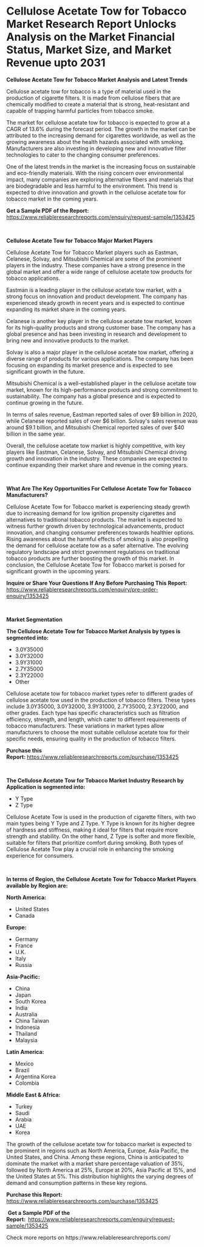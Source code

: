 <p><h1>Cellulose Acetate Tow for Tobacco Market Research Report Unlocks Analysis on the Market Financial Status, Market Size, and Market Revenue upto 2031</h1></p><p><strong>Cellulose Acetate Tow for Tobacco Market Analysis and Latest Trends</strong></p>
<p><p>Cellulose acetate tow for tobacco is a type of material used in the production of cigarette filters. It is made from cellulose fibers that are chemically modified to create a material that is strong, heat-resistant and capable of trapping harmful particles from tobacco smoke.</p><p>The market for cellulose acetate tow for tobacco is expected to grow at a CAGR of 13.6% during the forecast period. The growth in the market can be attributed to the increasing demand for cigarettes worldwide, as well as the growing awareness about the health hazards associated with smoking. Manufacturers are also investing in developing new and innovative filter technologies to cater to the changing consumer preferences.</p><p>One of the latest trends in the market is the increasing focus on sustainable and eco-friendly materials. With the rising concern over environmental impact, many companies are exploring alternative fibers and materials that are biodegradable and less harmful to the environment. This trend is expected to drive innovation and growth in the cellulose acetate tow for tobacco market in the coming years.</p></p>
<p><strong>Get a Sample PDF of the Report:&nbsp;</strong> <a href="https://www.reliableresearchreports.com/enquiry/request-sample/1353425">https://www.reliableresearchreports.com/enquiry/request-sample/1353425</a></p>
<p>&nbsp;</p>
<p><strong>Cellulose Acetate Tow for Tobacco Major Market Players</strong></p>
<p><p>Cellulose Acetate Tow for Tobacco Market players such as Eastman, Celanese, Solvay, and Mitsubishi Chemical are some of the prominent players in the industry. These companies have a strong presence in the global market and offer a wide range of cellulose acetate tow products for tobacco applications.</p><p>Eastman is a leading player in the cellulose acetate tow market, with a strong focus on innovation and product development. The company has experienced steady growth in recent years and is expected to continue expanding its market share in the coming years.</p><p>Celanese is another key player in the cellulose acetate tow market, known for its high-quality products and strong customer base. The company has a global presence and has been investing in research and development to bring new and innovative products to the market.</p><p>Solvay is also a major player in the cellulose acetate tow market, offering a diverse range of products for various applications. The company has been focusing on expanding its market presence and is expected to see significant growth in the future.</p><p>Mitsubishi Chemical is a well-established player in the cellulose acetate tow market, known for its high-performance products and strong commitment to sustainability. The company has a global presence and is expected to continue growing in the future.</p><p>In terms of sales revenue, Eastman reported sales of over $9 billion in 2020, while Celanese reported sales of over $6 billion. Solvay's sales revenue was around $9.1 billion, and Mitsubishi Chemical reported sales of over $40 billion in the same year.</p><p>Overall, the cellulose acetate tow market is highly competitive, with key players like Eastman, Celanese, Solvay, and Mitsubishi Chemical driving growth and innovation in the industry. These companies are expected to continue expanding their market share and revenue in the coming years.</p></p>
<p>&nbsp;</p>
<p><strong>What Are The Key Opportunities For Cellulose Acetate Tow for Tobacco Manufacturers?</strong></p>
<p><p>Cellulose Acetate Tow for Tobacco market is experiencing steady growth due to increasing demand for low ignition propensity cigarettes and alternatives to traditional tobacco products. The market is expected to witness further growth driven by technological advancements, product innovation, and changing consumer preferences towards healthier options. Rising awareness about the harmful effects of smoking is also propelling the demand for cellulose acetate tow as a safer alternative. The evolving regulatory landscape and strict government regulations on traditional tobacco products are further boosting the growth of this market. In conclusion, the Cellulose Acetate Tow for Tobacco market is poised for significant growth in the upcoming years.</p></p>
<p><strong>Inquire or Share Your Questions If Any Before Purchasing This Report:</strong> <a href="https://www.reliableresearchreports.com/enquiry/pre-order-enquiry/1353425">https://www.reliableresearchreports.com/enquiry/pre-order-enquiry/1353425</a></p>
<p>&nbsp;</p>
<p><strong>Market Segmentation</strong></p>
<p><strong>The Cellulose Acetate Tow for Tobacco Market Analysis by types is segmented into:</strong></p>
<p><ul><li>3.0Y35000</li><li>3.0Y32000</li><li>3.9Y31000</li><li>2.7Y35000</li><li>2.3Y22000</li><li>Other</li></ul></p>
<p><p>Cellulose acetate tow for tobacco market types refer to different grades of cellulose acetate tow used in the production of tobacco filters. These types include 3.0Y35000, 3.0Y32000, 3.9Y31000, 2.7Y35000, 2.3Y22000, and other grades. Each type has specific characteristics such as filtration efficiency, strength, and length, which cater to different requirements of tobacco manufacturers. These variations in market types allow manufacturers to choose the most suitable cellulose acetate tow for their specific needs, ensuring quality in the production of tobacco filters.</p></p>
<p><strong>Purchase this Report:&nbsp;</strong><a href="https://www.reliableresearchreports.com/purchase/1353425">https://www.reliableresearchreports.com/purchase/1353425</a></p>
<p>&nbsp;</p>
<p><strong>The Cellulose Acetate Tow for Tobacco Market Industry Research by Application is segmented into:</strong></p>
<p><ul><li>Y Type</li><li>Z Type</li></ul></p>
<p><p>Cellulose Acetate Tow is used in the production of cigarette filters, with two main types being Y Type and Z Type. Y Type is known for its higher degree of hardness and stiffness, making it ideal for filters that require more strength and stability. On the other hand, Z Type is softer and more flexible, suitable for filters that prioritize comfort during smoking. Both types of Cellulose Acetate Tow play a crucial role in enhancing the smoking experience for consumers.</p></p>
<p>&nbsp;</p>
<p><strong>In terms of Region, the Cellulose Acetate Tow for Tobacco Market Players available by Region are:</strong></p>
<p>
    <p> <strong> North America: </strong>
        <ul>
            <li>United States</li>
            <li>Canada</li>
        </ul>
        </p> 
    <p> <strong> Europe: </strong>
        <ul>
            <li>Germany</li>
            <li>France</li>
            <li>U.K.</li>
            <li>Italy</li>
            <li>Russia</li>
        </ul>
        </p> 
    <p> <strong> Asia-Pacific: </strong>
        <ul>
            <li>China</li>
            <li>Japan</li>
            <li>South Korea</li>
            <li>India</li>
            <li>Australia</li>
            <li>China Taiwan</li>
            <li>Indonesia</li>
            <li>Thailand</li>
            <li>Malaysia</li>
        </ul>
        </p> 
    <p> <strong> Latin America: </strong>
        <ul>
            <li>Mexico</li>
            <li>Brazil</li>
            <li>Argentina Korea</li>
            <li>Colombia</li>
        </ul>
        </p> 
    <p> <strong> Middle East & Africa: </strong>
        <ul>
            <li>Turkey</li>
            <li>Saudi</li>
            <li>Arabia</li>
            <li>UAE</li>
            <li>Korea</li>
        </ul>
    </p>
    </p>
<p><p>The growth of the cellulose acetate tow for tobacco market is expected to be prominent in regions such as North America, Europe, Asia Pacific, the United States, and China. Among these regions, China is anticipated to dominate the market with a market share percentage valuation of 35%, followed by North America at 25%, Europe at 20%, Asia Pacific at 15%, and the United States at 5%. This distribution highlights the varying degrees of demand and consumption patterns in these key regions.</p></p>
<p><strong>Purchase this Report: </strong><a href="https://www.reliableresearchreports.com/purchase/1353425">https://www.reliableresearchreports.com/purchase/1353425</a></p>
<p>&nbsp;<strong>Get a Sample PDF of the Report:&nbsp;&nbsp;</strong><a href="https://www.reliableresearchreports.com/enquiry/request-sample/1353425">https://www.reliableresearchreports.com/enquiry/request-sample/1353425</a></p>
<p><strong></strong></p>
<p>Check more reports on https://www.reliableresearchreports.com/</p>
